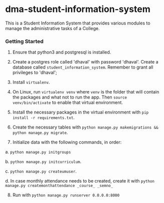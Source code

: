 # dma-student-information-system
This is a Student Information System that provides various modules to manage the administrative tasks of a College.

### Getting Started

1. Ensure that python3 and postgresql is installed.

2. Create a postgres role called 'dhaval' with password 'dhaval'. Create a database called `student_information_system`. Remember to grant all privileges to 'dhaval';

3. Install `virtualenv`.

4. On Linux, run `virtualenv venv` where `venv` is the folder that will contain the packages and what not to run the app. Then `source venv/bin/activate` to enable that virtual environment.

5. Install the necessary packages in the virtual environment with `pip install -r requirements.txt`.

6. Create the necessary tables with `python manage.py makemigrations && python manage.py migrate`.

7. Initialize data with the following commands, in order:

  a. `python manage.py initgroups`

  b. `python manage.py initcurriculum`.

  c. `python manage.py createumuser`.

  d. In case monthly attendance needs to be created, create it with `python manage.py createmonthattendance _course_ _semno_`

8. Run with `python manage.py runserver 0.0.0.0:8000`
